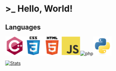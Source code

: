 # >_ Hello, World!

## Languages
<p align="left"><img src="https://raw.githubusercontent.com/devicons/devicon/master/icons/cplusplus/cplusplus-original.svg" alt="cplusplus" width="60"/><img src="https://raw.githubusercontent.com/devicons/devicon/master/icons/css3/css3-original-wordmark.svg" alt="css3" width="60"/><img src="https://raw.githubusercontent.com/devicons/devicon/master/icons/html5/html5-original-wordmark.svg" alt="html5" width="60"/><img src="https://raw.githubusercontent.com/devicons/devicon/master/icons/javascript/javascript-original.svg" alt="javascript" width="60"/><img src="https://www.svgrepo.com/show/303208/php-1-logo.svg" alt="php" width="60"/><img src="https://raw.githubusercontent.com/devicons/devicon/master/icons/python/python-original.svg" alt="python" width="60"/></p>

[![Stats](https://github-readme-stats.vercel.app/api/top-langs?username=pouletenslip&show_icons=true&locale=en&bg_color=0d1117&text_color=ffffff&layout=compact)](https://github.com/PouletEnSlip/)
